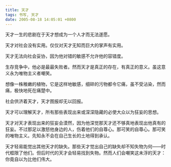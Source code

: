 ```yaml
---
title: 天才
tags: 书写, 天才
date: 2005-08-18 14:05:01 +0800
---
```



天才一生的悲剧在于天才想成为一个人才而无法遂愿。

天才对社会没有实用。仅仅对天才无知而巨大的掌声有实用。

天才无法向社会妥协，因为他对错的敏感不允许他的容错度。

生存竞争中，他必是最最失败者。然而天才是真正的存在，有真正的意义。虽这意义永为唯物主义者嘲笑。

想像一株稚嫩的植物，它是这样地敏感，细碎的污物都令它痛，虽不受沾染，然而痛，极快地死在痛楚中。

社会供济着天才，天才图报却无以回报。

天才可以理解天才，所有那些表现出来或深深隐藏的必使大众以为狂妄的思想。

天才对天才表现出来的狂妄会漠然，因为他深觉那天才还不够真地表现出他真有的狂妄。不过那足以激怒他身边的人，伤着他们的自尊心。那可笑的自尊心。那可笑的唯物主义。先知永不会在自己生长的土地得到承认。

天才轻易能觉出其他天才的缺失。那些天才觉出自己的缺失却不知失物为何——时代框限了他们。但后时代的天才会轻易找到失物。然而人们会嘲笑这未浮的天才：你竟自以为比他们伟大。

